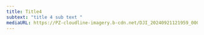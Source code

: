 ```yaml
---
title: Title4
subtext: "title 4 sub text "
mediaURL: https://PZ-cloudline-imagery.b-cdn.net/DJI_20240921121959_0002_D-2.jpg
---
```

